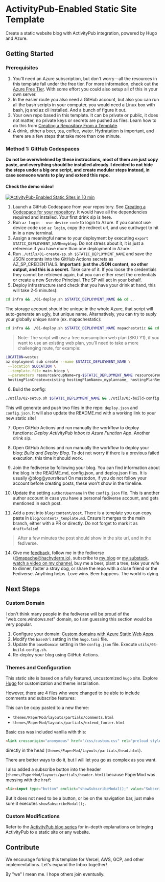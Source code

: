 # ActivityPub-Enabled Static Site Template

Create a static website blog with ActivityPub integration, powered by Hugo and Azure.

## Getting Started

### Prerequisites

1. You'll need an Azure subscription, but don't worry—all the resources in this template fall under the free tier. For more information, check out the [Azure Free Tier](https://azure.microsoft.com/en-us/free/). With some effort you could also setup all of this in your own server.
2. In the easier route you also need a GitHub account, but also you can run all the bash scripts in your computer, you would need a Linux box with bash, jq and az cli installed. And a bunch of figure it out.
3. Your own repo based in this template. It can be private or public, it does not matter, no private keys or secrets are pushed as files. Learn how to do this from [Creating a Repository From a Template](https://docs.github.com/en/repositories/creating-and-managing-repositories/creating-a-repository-from-a-template).
4. A drink, either a beer, tea, coffee, water. Hydratation is important, and there are a few steps that take more than one minute.

### Method 1: GitHub Codespaces

**Do not be overwhelmed by these instructions, most of them are just copy paste, and everything should be installed already.
I decided to not hide the steps under a big one script, and create modular steps instead, in case someone wants to play and extend this repo.**

#### Check the demo video!

[![ActivityPub-Enabled Static Sites in 10 min](https://i.ytimg.com/vi/5A8YS6YhHuQ/maxresdefault.jpg)]([https://www.youtube.com/watch?v=5A8YS6YhHuQ](https://www.youtube.com/embed/5A8YS6YhHuQ?si=UvJnaraOJwqPbEfg&amp;start=175) "ActivityPub-Enabled Static Sites in 10 min")    

1. Launch a GitHub Codespace from your repository. See [Creating a Codespace for your repository](https://docs.github.com/en/codespaces/developing-in-a-codespace/creating-a-codespace-for-a-repository). It would have all the dependencies required and installed. Your first drink sip is here.
2. Run `az login --use-device-code` to login to Azure. If you cannot use device code use `az login`, copy the redirect url, and use curl/wget to hit in in a new terminal.
3. Assign a meaningful name to your deployment by executing `export STATIC_DEPLOYMENT_NAME=myblog`. Do not stress about it, it is just a reference if you have more than one deployment in Azure.
4. Run `./utils/01-create-sp.sh $STATIC_DEPLOYMENT_NAME` and save the JSON contents into the GitHub Actions secrets as AZ_SP_CREDENTIALS. **Important: just the JSON content, no other output, and this is a secret.** Take care of it. If you loose the credentials they cannot be retrieved again, but you can either reset the credentials or create a new Service Principal. The SP will act in your behalf.
5. Deploy infrastructure (and check that you have your drink at hand, this will take 2-5 minutes):

```bash
cd infra && ./01-deploy.sh $STATIC_DEPLOYMENT_NAME && cd ..
```

The storage account should be unique in the whole Azure, that script will auto-generate an ugly, but unique name. Alternatively, you can try to suply your globally unique name (ex. mapachestatic):

```bash
cd infra && ./01-deploy.sh $STATIC_DEPLOYMENT_NAME mapachestatic && cd ..
```

> Note: The script will use a free consumption web plan (SKU Y1), if you want to use an existing web plan, you'll need to take a more challenging route, for example:

  ```bash
  LOCATION=westus
  az deployment sub create --name $STATIC_DEPLOYMENT_NAME \
   --location $LOCATION \
   --template-file main.bicep \
   --parameters resourceGroupName=rg-$STATIC_DEPLOYMENT_NAME resourceGroupLocation=$LOCATION \
   hostingPlanCreate=existing hostingPlanName=_myplanname_ hostingPlanResourceGroupName=_myresourcegroup_
  ```

6. Build the config:

```bash
./utils/02-setup.sh $STATIC_DEPLOYMENT_NAME && ./utils/03-build-config.sh
```

This will generate and push two files in the repo: `deploy.json` and `config.json`. It will also update the README.md with a working link to your new static site!

7. Open GitHub Actions and run manually the workflow to deploy functions: *Deploy ActivityPub Inbox to Azure Function App*. Another drink sip.
8. Open GitHub Actions and run manually the workflow to deploy your blog: *Build and Deploy Blog*. To dot not worry if there is a previous failed execution, this time it should work.

9. Join the fediverse by following your blog. You can find information about the blog in the README.md, config.json, and deploy.json files. It is usually @blog@_yoursiteurl_
On mastodon, if you do not follow your account before creating posts, these won't show in the timeline.

11. Update the setting `authorUsername` in the `config.json` file. This is another author account in case you have a personal fediverse account, and gets mentioned in each post. 

12. Add a post into `blog/content/post`. There is a template you can copy paste in `blog/content/_template.md`. Ensure it merges to the main branch, either with a PR or directly. Do not forget to mark it as `draft=false`!

> After a few minutes the post should show in the site url, and in the fediverse.

14. Give me [feedback](https://github.com/mahomedalid/static-activitypub-blog-template/issues/new), follow me in the fediverse ([@mapache@hachyderm.io](https://hachyderm.io/@mapache)), subscribe to [my blog](https://maho.dev) or [my substack](https://mahopacheco.substack.com/), [watch a video on my channel](https://www.youtube.com/@TheRaccoonBytes), buy me a beer, plant a tree, take your wife to dinner, foster a stray dog, or share the repo with a close friend or the Fediverse. Anything helps. Love wins. Beer happens. The world is dying.

## Next Steps

### Custom Domain

I don't think many people in the fediverse will be proud of the "web.core.windows.net" domain, so I am guessing this section would be very popular.

1. Configure your domain: [Custom domains with Azure Static Web Apps](https://learn.microsoft.com/en-us/azure/static-web-apps/custom-domain).
2. Modify the `baseUrl` setting in the `hugo.toml` file.
3. Update the `baseDomain` setting in the `config.json` file. Execute `utils/03-build-config.sh`.
4. Re-deploy your blog using GitHub Actions.

### Themes and Configuration

This static site is based on a fully featured, uncustomized `hugo` site. Explore [Hugo](https://github.com/gohugoio/hugo/) for customization and theme installation.

However, there are 4 files who were changed to be able to include comments and subscribe features:

This can be copy pasted to a new theme:

* `themes/PaperMod/layouts/partials/comments.html`
* `themes/PaperMod/layouts/partials/extend_footer.html`

Basic css was included vanilla with this:

```html
<link crossorigin="anonymous" href="/css/custom.css" rel="preload stylesheet" as="style">
```

directly in the head (`themes/PaperMod/layouts/partials/head.html`).

There are better ways to do it, but I will let you go as complex as you want.

I also added a subscribe button into the header (`themes/PaperMod/layouts/partials/header.html`)  because PaperMod was messing with the `href`:

```html
<li><input type="button" onclick="showSubscribeModal();" value="Subscribe" /></li>
```

But it does not need to be a button, or be on the navigation bar, just make sure it executes `showSubscribeModal();`.

### Custom Modifications

Refer to the [ActivityPub blog series](https://maho.dev/2024/02/a-guide-to-implement-activitypub-in-a-static-site-or-any-website/) for in-depth explanations on bringing ActivityPub to a static site or any website.

## Contribute

We encourage forking this template for Vercel, AWS, GCP, and other implementations. Let's expand the Inbox together!

By "we" I mean me. I hope others join eventually.
